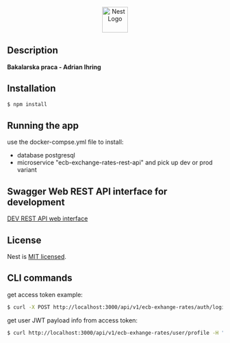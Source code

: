 <p align="center">
  <a href="http://nestjs.com/" target="blank"><img src="https://nestjs.com/img/logo-small.svg" width="60" alt="Nest Logo" /></a>
</p>

## Description

**Bakalarska praca - Adrian Ihring**

## Installation

```bash
$ npm install
```

## Running the app

use the docker-compse.yml file to install:

- database postgresql
- microservice "ecb-exchange-rates-rest-api" and pick up dev or prod variant

## Swagger Web REST API interface for development

[DEV REST API web interface](http://localhost:3000/api)

## License

Nest is [MIT licensed](LICENSE).

## CLI commands

get access token example:

```bash
$ curl -X POST http://localhost:3000/api/v1/ecb-exhange-rates/auth/login -d '{"username": "adrian.ihring@gmail.com", "password": "a+J}pF$+2}u+Y3hn"}' -H "Content-Type: application/json"
```

get user JWT payload info from access token:

```bash
$ curl http://localhost:3000/api/v1/ecb-exhange-rates/user/profile -H "Authorization: Bearer eyJhbGciOiJIUzI1NiIsInR5cCI6IkpXVCJ9.eyJ1c2VybmFtZSI6ImFkcmlhbi5paHJpbmdAZ21haWwuY29tIiwic3ViIjoiZDEyM2ZlYTMtYjYxMC00N2NmLWEyZDAtZjYyOGY4ZWY4MWY3IiwiaWF0IjoxNjc2NzM5MTQ5LCJleHAiOjE2NzY3MzkyMDl9.HaHvf3XkEcxAyDJ5P9yuNNm0olWUVM14QMAneP-BeU0"
```
